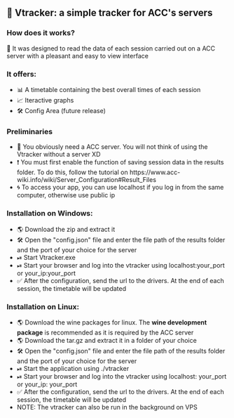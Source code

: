 <h2>&#128308 Vtracker: a simple tracker for ACC's servers</h2>
<h3>How does it works?</h3>
<p>&#128302 It was designed to read the data of each session carried out on a ACC server with a pleasant and easy to view interface</p>
<h3>It offers:</h3>
<ul>
  <li>&#128202 A timetable containing the best overall times of each session</li>
  <li>&#128200 Iteractive graphs</li>
  <li>&#128736 Config Area (future release)</li>
</ul>
<h3>Preliminaries</h3>
<ul>
  <li>&#128064 You obviously need a ACC server. You will not think of using the Vtracker without a server XD</li>
  <li>&#10071 You must first enable the function of saving session data in the results folder. To do this, follow the tutorial on https://www.acc-wiki.info/wiki/Server_Configuration#Result_Files</li>
  <li>&#127744 To access your app, you can use localhost if you log in from the same computer, otherwise use public ip</li>
</ul>
<h3>Installation on Windows:</h3>
<ul>
  <li>&#127758 Download the zip and extract it</li>
  <li>&#128736 Open the "config.json" file and enter the file path of the results folder and the port of your choice for the server</li>
  <li>&#9199 Start Vtracker.exe</li>
  <li>&#9199 Start your browser and log into the vtracker using localhost:your_port or your_ip:your_port</li>
  <li>&#9989 After the configuration, send the url to the drivers. At the end of each session, the timetable will be updated</li>
</ul>
<h3>Installation on Linux:</h3>
<ul>
  <li>&#127758 Download the wine packages for linux. The <b>wine development package</b> is recommended as it is required by the ACC server</li>
  <li>&#127758 Download the tar.gz and extract it in a folder of your choice</li>
  <li>&#128736 Open the "config.json" file and enter the file path of the results folder and the port of your choice for the server</li>
  <li>&#9199 Start the application using ./vtracker</li>
  <li>&#9199 Start your browser and log into the vtracker using localhost: your_port or your_ip: your_port</li>
  <li>&#9989 After the configuration, send the url to the drivers. At the end of each session, the timetable will be updated</li>
  <li>NOTE: The vtracker can also be run in the background on VPS</li>
</ul>

